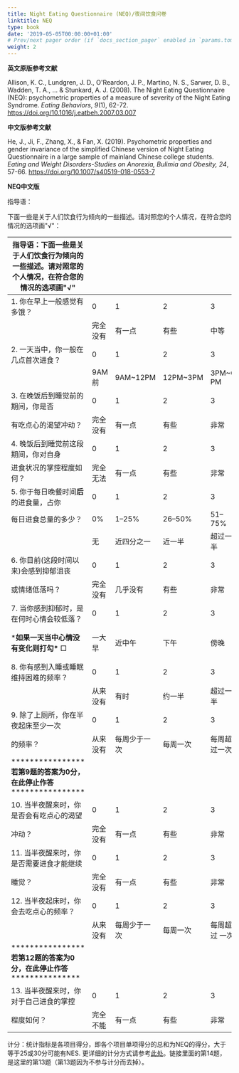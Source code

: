 ```yaml
---
title: Night Eating Questionnaire (NEQ)/夜间饮食问卷
linktitle: NEQ
type: book
date: '2019-05-05T00:00:00+01:00'
# Prev/next pager order (if `docs_section_pager` enabled in `params.toml`)
weight: 2
---
```


**英文原版参考文献**

Allison, K. C., Lundgren, J. D., O'Reardon, J. P., Martino, N. S., Sarwer, D. B., Wadden, T. A., ... & Stunkard, A. J. (2008). The Night Eating Questionnaire (NEQ): psychometric properties of a measure of severity of the Night Eating Syndrome. *Eating Behaviors*, *9*(1), 62-72. https://doi.org/10.1016/j.eatbeh.2007.03.007

**中文版参考文献**

He, J., Ji, F., Zhang, X., & Fan, X. (2019). Psychometric properties and gender invariance of the simplified Chinese version of Night Eating Questionnaire in a large sample of mainland Chinese college students. *Eating and Weight Disorders-Studies on Anorexia, Bulimia and Obesity, 24*, 57-66. https://doi.org/10.1007/s40519-018-0553-7

**NEQ中文版**

指导语：

下面一些是关于人们饮食行为倾向的一些描述。请对照您的个人情况，在符合您的情况的选项画"√"：


|指导语：下面一些是关于人们饮食行为倾向的一些描述。请对照您的个人情况，在符合您的情况的选项画"√"|  |  |  |  |  |
| ------------------------------------------------------------ | -------- | ------------ | -------- | ------------- | ---------- |
| 1. 你在早上一般感觉有多饿？                                   | 0        | 1            | 2        | 3             | 4          |
|                                                              | 完全没有 | 有一点       | 有些     | 中等          | 非常       |
| 2. 一天当中，你一般在几点首次进食？                           | 0        | 1            | 2        | 3             | 4          |
|                                                              | 9AM前    | 9AM~12PM     | 12PM~3PM | 3PM~6 PM      | 6PM后      |
| 3. 在晚饭后到睡觉前的期间，你是否                             | 0        | 1            | 2        | 3             | 4          |
| 有吃点心的渴望冲动？                                         | 完全没有 | 有一点       | 有些     | 非常          | 极度       |
| 4. 晚饭后到睡觉前这段期间，你对自身                           | 0        | 1            | 2        | 3             | 4          |
| 进食状况的掌控程度如何？                                     | 完全无法 | 有一点       | 有些     | 非常          | 完全       |
| 5. 你于每日晚餐时间**后**的进食量，占你                       | 0        | 1            | 2        | 3             | 4          |
| 每日进食总量的多少？                                         | 0%       | 1–25%        | 26–50%   | 51–75%        | 76–100%    |
|                                                              | 无       | 近四分之一   | 近一半   | 超过一半      | 几乎全部   |
| 6. 你目前(这段时间以来)会感到抑郁沮丧                         | 0        | 1            | 2        | 3             | 4          |
| 或情绪低落吗？                                               | 完全没有 | 几乎没有     | 有些     | 非常          | 极度       |
| 7. 当你感到抑郁时，是在何时心情会较低落？                     | 0        | 1            | 2        | 3             | 4          |
| ***如果一天当中心情没有变化则打勾\*** □                      | 一大早   | 近中午       | 下午     | 傍晚          | 晚上／深夜 |
| 8. 你有感到入睡或睡眠维持困难的频率？                         | 0        | 1            | 2        | 3             | 4          |
|                                                              | 从来没有 | 有时         | 约一半   | 超过一半      | 每晚       |
| 9. 除了上厕所，你在半夜起床至少一次                           | 0        | 1            | 2        | 3             | 4          |
| 的频率？                                                     | 从来没有 | 每周少于一次 | 每周一次 | 每周超过一次  | 每晚       |
| **************** **若第9题的答案为0分，在此停止作答** **************** |          |              |          |               |            |
| 10. 当半夜醒来时，你是否会有吃点心的渴望                      | 0        | 1            | 2        | 3             | 4          |
| 冲动？                                                       | 完全没有 | 有一点       | 有些     | 非常          | 极度       |
| 11. 当半夜醒来时，你是否需要进食才能继续                      | 0        | 1            | 2        | 3             | 4          |
| 睡觉？                                                       | 完全没有 | 有一点       | 有些     | 非常          | 极度       |
| 12. 当半夜起床时，你会去吃点心的频率？                        | 0        | 1            | 2        | 3             | 4          |
|                                                              | 从来没有 | 每周少于一次 | 每周一次 | 每周超过 一次 | 每晚       |
| **************** **若第12题的答案为0分，在此停止作答** *************** |          |              |          |               |            |
| 13. 当半夜醒来时，你对于自己进食的掌控                        | 0        | 1            | 2        | 3             | 4          |
| 程度如何？                                                   | 完全不能 | 有一点       | 有些     | 非常          | 完全       |

计分：统计指标是各项目得分，即各个项目单项得分的总和为NEQ的得分，大于等于25或30分可能有NES. 更详细的计分方式请参考[此处](https://en.wikipedia.org/wiki/Night_Eating_Questionnaire)。链接里面的第14题，是这里的第13题（第13题因为不参与计分而去掉）。
